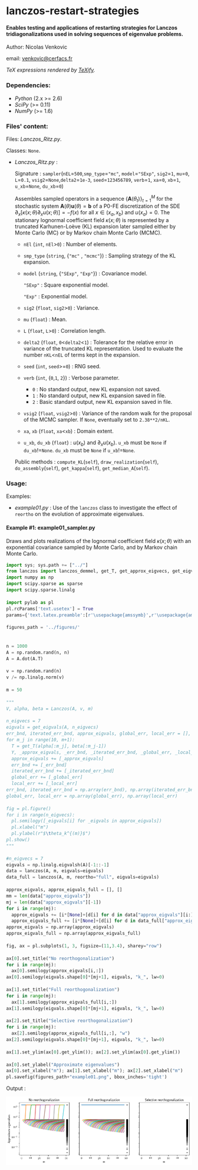 # lanczos-restart-strategies

#### Enables testing and applications of restarting strategies for Lanczos tridiagonalizations used in solving sequences of eigenvalue problems.

Author: Nicolas Venkovic

email: [venkovic@cerfacs.fr](mailto:venkovic@cerfacs.fr)

_TeX expressions rendered by [TeXify](https://github.com/apps/texify)._

### Dependencies:

 - *Python* (2.x >= 2.6)
 - *SciPy* (>= 0.11)
 - *NumPy* (>= 1.6)

### Files' content:

Files: _Lanczos_Ritz.py_.

Classes: `None`.

- _Lanczos_Ritz.py_ : 

  Signature : `sampler`(`nEL`=`500`,`smp_type`=`"mc"`, `model`=`"SExp"`, `sig2`=`1`, `mu`=`0`, `L`=`0.1`, `vsig2`=`None`,`delta2`=`1e-3`, `seed`=`123456789`, `verb`=`1`, `xa`=`0`, `xb`=`1`, `u_xb`=`None`, `du_xb`=`0`)

  Assembles sampled operators in a sequence $\{\mathbf{A}(\theta_t)\}_{t=1}^M$ for the stochastic system $\mathbf{A}(\theta)\mathbf{u}(\theta)=\mathbf{b}$ of a P0-FE discretization of the SDE $\partial_x[\kappa(x;\theta)\partial_xu(x;\theta)]=-f(x)$ for all $x\in(x_a, x_b)$ and $u(x_a)=0$. The stationary lognormal coefficient field $\kappa(x;\theta)$ is represented by a truncated Karhunen-Loève (KL) expansion later sampled either by Monte Carlo (MC) or by Markov chain Monte Carlo (MCMC).

  - `nEl` (`int`, `nEl`>`0`) : Number of elements.

  - `smp_type` (`string`, {`"mc"` , `"mcmc"`}) : Sampling strategy of the KL expansion.

  - `model` (`string`, {`"SExp"`, `"Exp"`}) : Covariance model.

    `"SExp"` : Square exponential model.

    `"Exp"` : Exponential model.

  - `sig2` (`float`, `sig2`>`0`) : Variance.

  - `mu` (`float`) : Mean.

  - `L` (`float`, `L`>`0`) : Correlation length.

  - `delta2` (`float`, `0`<`delta2`<`1`) : Tolerance for the relative error in variance of the truncated KL representation. Used to evaluate the number `nKL`<`nEL` of terms kept in the expansion.

  - `seed` (`int`, `seed`>=`0`) : RNG seed.

  - `verb` (`int`, {`0`,`1`, `2`}) : Verbose parameter.

    - `0` : No standard output, new KL expansion not saved.
    - `1` : No standard output, new KL expansion saved in file.
    - `2` : Basic standard output, new KL expansion saved in file.

  - `vsig2` (`float`, `vsig2`>`0`) : Variance of the random walk for the proposal of the MCMC sampler. If `None`, eventually set to `2.38**2/nKL`.

  - `xa`, `xb` (`float`, `xa`<`xb`) : Domain extent.

  - `u_xb`, `du_xb` (`float`) : $u(x_b)$ and $\partial_xu(x_b)$. `u_xb` must be `None` if `du_xb`!=`None`. `du_xb` must be `None` if `u_xb`!=`None`.


  Public methods : `compute_KL`(`self`), `draw_realization`(`self`), `do_assembly`(`self`), `get_kappa`(`self`), `get_median_A`(`self`).


### Usage:

Examples:

- _example01.py_ : Use of the `lanczos` class to investigate the effect of `reortho` on the evolution of approximate eigenvalues.

#### Example #1: example01_sampler.py

Draws and plots realizations of the lognormal coefficient field $\kappa(x;\theta)$ with an exponential covariance sampled by Monte Carlo, and by Markov chain Monte Carlo.  

```python
import sys; sys.path += ["../"]
from lanczos import lanczos_demmel, get_T, get_approx_eigvecs, get_eigvals
import numpy as np 
import scipy.sparse as sparse
import scipy.sparse.linalg

import pylab as pl 
pl.rcParams['text.usetex'] = True
params={'text.latex.preamble':[r'\usepackage{amssymb}',r'\usepackage{amsmath}']}

figures_path = '../figures/'


n = 1000
A = np.random.rand(n, n)
A = A.dot(A.T)

v = np.random.rand(n)
v /= np.linalg.norm(v)

m = 50

"""
V, alpha, beta = Lanczos(A, v, m)

n_eigvecs = 7
eigvals = get_eigvals(A, n_eigvecs)
err_bnd, iterated_err_bnd, approx_eigvals, global_err, local_err = [], [], [], [], []
for m_j in range(10, m+1):
  T = get_T(alpha[:m_j], beta[:m_j-1])
  Y, _approx_eigvals, _err_bnd, _iterated_err_bnd, _global_err, _local_err = get_approx_eigvecs(T, V[:,:m_j], A, beta[:m_j-1], n_eigvecs, eigvals=eigvals, output_format=1)
  approx_eigvals += [_approx_eigvals]
  err_bnd += [_err_bnd]
  iterated_err_bnd += [_iterated_err_bnd]
  global_err += [_global_err]
  local_err += [_local_err]
err_bnd, iterated_err_bnd = np.array(err_bnd), np.array(iterated_err_bnd)
global_err, local_err = np.array(global_err), np.array(local_err)

fig = pl.figure()
for i in range(n_eigvecs):
  pl.semilogy([_eigvals[i] for _eigvals in approx_eigvals])
  pl.xlabel("m")
  pl.ylabel(r"$\theta_k^{(m)}$")
pl.show()
"""

#n_eigvecs = 7
eigvals = np.linalg.eigvalsh(A)[-1::-1]
data = lanczos(A, m, eigvals=eigvals)
data_full = lanczos(A, m, reortho="full", eigvals=eigvals)

approx_eigvals, approx_eigvals_full = [], []
mm = len(data["approx_eigvals"])
mj = len(data["approx_eigvals"][-1])
for i in range(mj):
  approx_eigvals += [i*[None]+[d[i] for d in data["approx_eigvals"][i:]]]
  approx_eigvals_full += [i*[None]+[d[i] for d in data_full["approx_eigvals"][i:]]]
approx_eigvals = np.array(approx_eigvals)
approx_eigvals_full = np.array(approx_eigvals_full)

fig, ax = pl.subplots(1, 3, figsize=(11,3.4), sharey="row")

ax[0].set_title("No reorthogonalization")
for i in range(mj):
  ax[0].semilogy(approx_eigvals[i,:])
ax[0].semilogy(eigvals.shape[0]*[mj+1], eigvals, "k_", lw=0)

ax[1].set_title("Full reorthogonalization")
for i in range(mj):
  ax[1].semilogy(approx_eigvals_full[i,:])
ax[1].semilogy(eigvals.shape[0]*[mj+1], eigvals, "k_", lw=0)

ax[2].set_title("Selective reorthogonalization")
for i in range(mj):
  ax[2].semilogy(approx_eigvals_full[i,:], "w")
ax[2].semilogy(eigvals.shape[0]*[mj+1], eigvals, "k_", lw=0)

ax[1].set_ylim(ax[0].get_ylim()); ax[2].set_ylim(ax[0].get_ylim())

ax[0].set_ylabel("Approximate eigenvalues")
ax[0].set_xlabel("m"); ax[1].set_xlabel("m"); ax[2].set_xlabel("m")
pl.savefig(figures_path+"example01.png", bbox_inches='tight')
```

Output :

![example01](./figures/example01.png)
